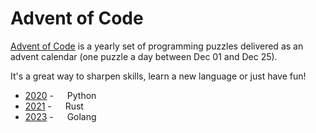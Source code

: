 # Advent of Code

[Advent of Code](https://adventofcode.com/) is a yearly set of programming
puzzles delivered as an advent calendar (one puzzle a day between Dec 01 and
Dec 25).

It's a great way to sharpen skills, learn a new language or just have fun!

+ [2020](./2020) - <img width=14 height=14 src="https://cdn.jsdelivr.net/gh/devicons/devicon/icons/python/python-original.svg" /> Python 
+ [2021](./2021) - <img width=14 height=14 src="https://cdn.jsdelivr.net/gh/devicons/devicon/icons/rust/rust-plain.svg"/> Rust
+ [2023](./2023) - <img width=14 height=14 src="https://cdn.jsdelivr.net/gh/devicons/devicon/icons/go/go-original-wordmark.svg"/> Golang
